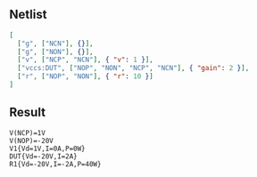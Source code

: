 ## Netlist

```json
[
  ["g", ["NCN"], {}],
  ["g", ["NON"], {}],
  ["v", ["NCP", "NCN"], { "v": 1 }],
  ["vccs:DUT", ["NOP", "NON", "NCP", "NCN"], { "gain": 2 }],
  ["r", ["NOP", "NON"], { "r": 10 }]
]
```

## Result

```text
V(NCP)=1V
V(NOP)=-20V
V1{Vd=1V,I=0A,P=0W}
DUT{Vd=-20V,I=2A}
R1{Vd=-20V,I=-2A,P=40W}
```
